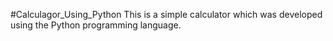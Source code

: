 #Calculagor_Using_Python
This is a simple calculator which was developed using the Python programming language.
